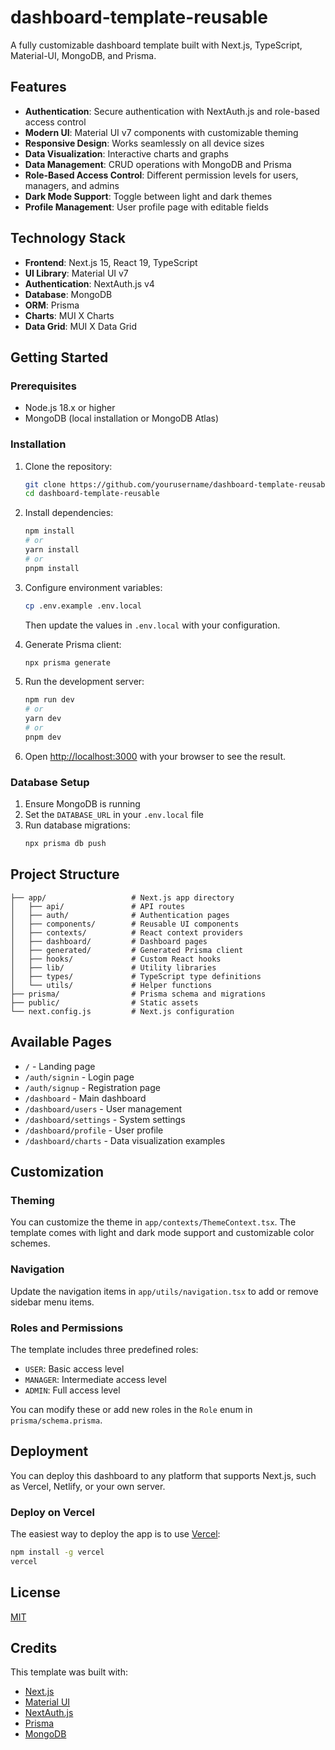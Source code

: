 # dashboard-template-reusable

A fully customizable dashboard template built with Next.js, TypeScript, Material-UI, MongoDB, and Prisma.

## Features

- **Authentication**: Secure authentication with NextAuth.js and role-based access control
- **Modern UI**: Material UI v7 components with customizable theming
- **Responsive Design**: Works seamlessly on all device sizes
- **Data Visualization**: Interactive charts and graphs
- **Data Management**: CRUD operations with MongoDB and Prisma
- **Role-Based Access Control**: Different permission levels for users, managers, and admins
- **Dark Mode Support**: Toggle between light and dark themes
- **Profile Management**: User profile page with editable fields

## Technology Stack

- **Frontend**: Next.js 15, React 19, TypeScript
- **UI Library**: Material UI v7
- **Authentication**: NextAuth.js v4
- **Database**: MongoDB
- **ORM**: Prisma
- **Charts**: MUI X Charts
- **Data Grid**: MUI X Data Grid

## Getting Started

### Prerequisites

- Node.js 18.x or higher
- MongoDB (local installation or MongoDB Atlas)

### Installation

1. Clone the repository:
   ```bash
   git clone https://github.com/yourusername/dashboard-template-reusable.git
   cd dashboard-template-reusable
   ```

2. Install dependencies:
   ```bash
   npm install
   # or
   yarn install
   # or
   pnpm install
   ```

3. Configure environment variables:
   ```bash
   cp .env.example .env.local
   ```
   Then update the values in `.env.local` with your configuration.

4. Generate Prisma client:
   ```bash
   npx prisma generate
   ```

5. Run the development server:
   ```bash
   npm run dev
   # or
   yarn dev
   # or
   pnpm dev
   ```

6. Open [http://localhost:3000](http://localhost:3000) with your browser to see the result.

### Database Setup

1. Ensure MongoDB is running
2. Set the `DATABASE_URL` in your `.env.local` file
3. Run database migrations:
   ```bash
   npx prisma db push
   ```

## Project Structure

```
├── app/                   # Next.js app directory
│   ├── api/               # API routes
│   ├── auth/              # Authentication pages
│   ├── components/        # Reusable UI components
│   ├── contexts/          # React context providers
│   ├── dashboard/         # Dashboard pages
│   ├── generated/         # Generated Prisma client
│   ├── hooks/             # Custom React hooks
│   ├── lib/               # Utility libraries
│   ├── types/             # TypeScript type definitions
│   └── utils/             # Helper functions
├── prisma/                # Prisma schema and migrations
├── public/                # Static assets
└── next.config.js         # Next.js configuration
```

## Available Pages

- `/` - Landing page
- `/auth/signin` - Login page
- `/auth/signup` - Registration page
- `/dashboard` - Main dashboard
- `/dashboard/users` - User management
- `/dashboard/settings` - System settings
- `/dashboard/profile` - User profile
- `/dashboard/charts` - Data visualization examples

## Customization

### Theming

You can customize the theme in `app/contexts/ThemeContext.tsx`. The template comes with light and dark mode support and customizable color schemes.

### Navigation

Update the navigation items in `app/utils/navigation.tsx` to add or remove sidebar menu items.

### Roles and Permissions

The template includes three predefined roles:

- `USER`: Basic access level
- `MANAGER`: Intermediate access level
- `ADMIN`: Full access level

You can modify these or add new roles in the `Role` enum in `prisma/schema.prisma`.

## Deployment

You can deploy this dashboard to any platform that supports Next.js, such as Vercel, Netlify, or your own server.

### Deploy on Vercel

The easiest way to deploy the app is to use [Vercel](https://vercel.com):

```bash
npm install -g vercel
vercel
```

## License

[MIT](LICENSE)

## Credits

This template was built with:

- [Next.js](https://nextjs.org/)
- [Material UI](https://mui.com/)
- [NextAuth.js](https://next-auth.js.org/)
- [Prisma](https://www.prisma.io/)
- [MongoDB](https://www.mongodb.com/)
